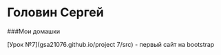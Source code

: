 # Головин Сергей
###Мои домашки 

[Урок №7](gsa21076.github.io/project 7/src) - первый сайт на bootstrap
